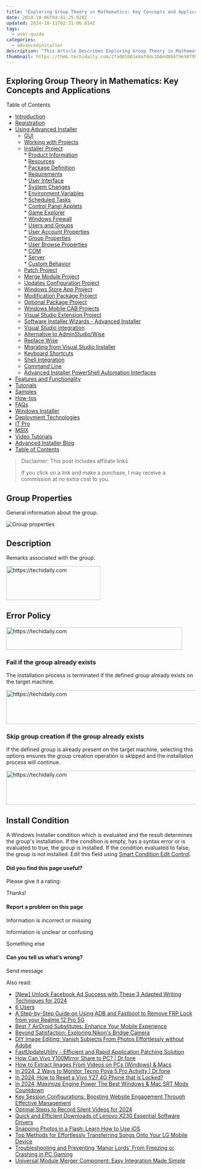 ```yaml
---
title: "Exploring Group Theory in Mathematics: Key Concepts and Applications"
date: 2024-10-06T04:41:25.020Z
updated: 2024-10-11T02:31:06.814Z
tags:
  - user-guide
categories:
  - advancedinstaller
description: "This Article Describes Exploring Group Theory in Mathematics: Key Concepts and Applications"
thumbnail: https://thmb.techidaily.com/2fa065b01e8af0dc1b8ed804f9e907992c266eafc79a7e5299f5ab35185928a4.jpg
---
```


## Exploring Group Theory in Mathematics: Key Concepts and Applications

Table of Contents

* [Introduction](https://tools.techidaily.com/advancedinstaller/products/)
* [Registration](https://tools.techidaily.com/advancedinstaller/products/)
* [Using Advanced Installer](https://tools.techidaily.com/advancedinstaller/products/)  
   * [GUI](https://tools.techidaily.com/advancedinstaller/products/)  
   * [Working with Projects](https://tools.techidaily.com/advancedinstaller/products/)  
   * [Installer Project](https://tools.techidaily.com/advancedinstaller/products/)  
         * [Product Information](https://tools.techidaily.com/advancedinstaller/products/)  
         * [Resources](https://tools.techidaily.com/advancedinstaller/products/)  
         * [Package Definition](https://tools.techidaily.com/advancedinstaller/products/)  
         * [Requirements](https://tools.techidaily.com/advancedinstaller/products/)  
         * [User Interface](https://tools.techidaily.com/advancedinstaller/products/)  
         * [System Changes](https://tools.techidaily.com/advancedinstaller/products/)  
                  * [Environment Variables](https://tools.techidaily.com/advancedinstaller/products/)  
                  * [Scheduled Tasks](https://tools.techidaily.com/advancedinstaller/products/)  
                  * [Control Panel Applets](https://tools.techidaily.com/advancedinstaller/products/)  
                  * [Game Explorer](https://tools.techidaily.com/advancedinstaller/products/)  
                  * [Windows Firewall](https://tools.techidaily.com/advancedinstaller/products/)  
                  * [Users and Groups](https://tools.techidaily.com/advancedinstaller/products/)  
                              * [User Account Properties](https://tools.techidaily.com/advancedinstaller/products/)  
                              * [Group Properties](https://tools.techidaily.com/advancedinstaller/products/)  
                              * [User Browse Properties](https://tools.techidaily.com/advancedinstaller/products/)  
                  * [COM](https://tools.techidaily.com/advancedinstaller/products/)  
         * [Server](https://tools.techidaily.com/advancedinstaller/products/)  
         * [Custom Behavior](https://tools.techidaily.com/advancedinstaller/products/)  
   * [Patch Project](https://tools.techidaily.com/advancedinstaller/products/)  
   * [Merge Module Project](https://tools.techidaily.com/advancedinstaller/products/)  
   * [Updates Configuration Project](https://tools.techidaily.com/advancedinstaller/products/)  
   * [Windows Store App Project](https://tools.techidaily.com/advancedinstaller/products/)  
   * [Modification Package Project](https://tools.techidaily.com/advancedinstaller/products/)  
   * [Optional Package Project](https://tools.techidaily.com/advancedinstaller/products/)  
   * [Windows Mobile CAB Projects](https://tools.techidaily.com/advancedinstaller/products/)  
   * [Visual Studio Extension Project](https://tools.techidaily.com/advancedinstaller/products/)  
   * [Software Installer Wizards - Advanced Installer](https://tools.techidaily.com/advancedinstaller/products/)  
   * [Visual Studio integration](https://tools.techidaily.com/advancedinstaller/products/)  
   * [Alternative to AdminStudio/Wise](https://tools.techidaily.com/advancedinstaller/products/)  
   * [Replace Wise](https://tools.techidaily.com/advancedinstaller/products/)  
   * [Migrating from Visual Studio Installer](https://tools.techidaily.com/advancedinstaller/products/)  
   * [Keyboard Shortcuts](https://tools.techidaily.com/advancedinstaller/products/)  
   * [Shell Integration](https://tools.techidaily.com/advancedinstaller/products/)  
   * [Command Line](https://tools.techidaily.com/advancedinstaller/products/)  
   * [Advanced Installer PowerShell Automation Interfaces](https://tools.techidaily.com/advancedinstaller/products/)
* [Features and Functionality](https://tools.techidaily.com/advancedinstaller/products/)
* [Tutorials](https://tools.techidaily.com/advancedinstaller/products/)
* [Samples](https://tools.techidaily.com/advancedinstaller/products/)
* [How-tos](https://tools.techidaily.com/advancedinstaller/products/)
* [FAQs](https://tools.techidaily.com/advancedinstaller/products/)
* [Windows Installer](https://tools.techidaily.com/advancedinstaller/products/)
* [Deployment Technologies](https://tools.techidaily.com/advancedinstaller/products/)
* [IT Pro](https://tools.techidaily.com/advancedinstaller/products/)
* [MSIX](https://tools.techidaily.com/advancedinstaller/products/)
* [Video Tutorials](https://tools.techidaily.com/advancedinstaller/products/)
* [Advanced Installer Blog](https://tools.techidaily.com/advancedinstaller/products/)
* [Table of Contents](https://tools.techidaily.com/advancedinstaller/products/)

>  Disclaimer: This post includes affiliate links
>
>  If you click on a link and make a purchase, I may receive a commission at no extra cost to you.
>

## Group Properties

General information about the group.

![Group properties](https://cdn.advancedinstaller.com/img/ui/group-properties.png "Group properties")  

## Description

 Remarks associated with the group.

<!-- affiliate ads begin -->
<a href="https://review-au.sjv.io/c/5597632/2098705/14409" target="_top" id="2098705">
  <img src="//a.impactradius-go.com/display-ad/14409-2098705" border="0" alt="https://techidaily.com" width="250" height="90"/>
</a>
<img height="0" width="0" src="https://review-au.sjv.io/i/5597632/2098705/14409" style="position:absolute;visibility:hidden;" border="0" />
<!-- affiliate ads end -->

## Error Policy

<!-- affiliate ads begin -->
<a href="https://aligracehair.sjv.io/c/5597632/2135404/19272" target="_top" id="2135404">
  <img src="//a.impactradius-go.com/display-ad/19272-2135404" border="0" alt="https://techidaily.com" width="468" height="60"/>
</a>
<img height="0" width="0" src="https://aligracehair.sjv.io/i/5597632/2135404/19272" style="position:absolute;visibility:hidden;" border="0" />
<!-- affiliate ads end -->

### Fail if the group already exists

The installation process is terminated if the defined group already exists on the target machine.

<!-- affiliate ads begin -->
<a href="https://ephamedtechinc.pxf.io/c/5597632/2139322/26400" target="_top" id="2139322">
  <img src="//a.impactradius-go.com/display-ad/26400-2139322" border="0" alt="https://techidaily.com" width="728" height="90"/>
</a>
<img height="0" width="0" src="https://ephamedtechinc.pxf.io/i/5597632/2139322/26400" style="position:absolute;visibility:hidden;" border="0" />
<!-- affiliate ads end -->

### Skip group creation if the group already exists

If the defined group is already present on the target machine, selecting this options ensures the group creation operation is skipped and the installation process will continue.

<!-- affiliate ads begin -->
<a href="https://appsumo.8odi.net/c/5597632/2002019/7443" target="_top" id="2002019">
  <img src="//a.impactradius-go.com/display-ad/7443-2002019" border="0" alt="https://techidaily.com" width="728" height="90"/>
</a>
<img height="0" width="0" src="https://appsumo.8odi.net/i/5597632/2002019/7443" style="position:absolute;visibility:hidden;" border="0" />
<!-- affiliate ads end -->

## Install Condition

A Windows Installer condition which is evaluated and the result determines the group's installation. If the condition is empty, has a syntax error or is evaluated to true, the group is installed. If the condition evaluated to false, the group is not installed. Edit this field using [Smart Condition Edit Control](https://tools.techidaily.com/advancedinstaller/products/).

#### Did you find this page useful?

Please give it a rating:

 Thanks!

#### Report a problem on this page

Information is incorrect or missing

Information is unclear or confusing

Something else

#### Can you tell us what’s wrong?

Send message

<ins class="adsbygoogle"
     style="display:block"
     data-ad-format="autorelaxed"
     data-ad-client="ca-pub-7571918770474297"
     data-ad-slot="1223367746"></ins>

<ins class="adsbygoogle"
     style="display:block"
     data-ad-client="ca-pub-7571918770474297"
     data-ad-slot="8358498916"
     data-ad-format="auto"
     data-full-width-responsive="true"></ins>

<span class="atpl-alsoreadstyle">Also read:</span>
<div><ul>
<li><a href="https://facebook-clips.techidaily.com/new-unlock-facebook-ad-success-with-these-3-adapted-writing-techniques-for-2024/"><u>[New] Unlock Facebook Ad Success with These 3 Adapted Writing Techniques for 2024</u></a></li>
<li><a href="https://fox-triigers.techidaily.com/6-users/"><u>6 Users</u></a></li>
<li><a href="https://bypass-frp.techidaily.com/a-step-by-step-guide-on-using-adb-and-fastboot-to-remove-frp-lock-from-your-realme-12-pro-5g-by-drfone-android/"><u>A Step-by-Step Guide on Using ADB and Fastboot to Remove FRP Lock from your Realme 12 Pro 5G</u></a></li>
<li><a href="https://fox-triigers.techidaily.com/best-7-airdroid-substitutes-enhance-your-mobile-experience/"><u>Best 7 AirDroid Substitutes: Enhance Your Mobile Experience</u></a></li>
<li><a href="https://buynow-info.techidaily.com/beyond-satisfaction-exploring-nikons-bridge-camera/"><u>Beyond Satisfaction: Exploring Nikon's Bridge Camera</u></a></li>
<li><a href="https://fox-triigers.techidaily.com/diy-image-editing-vanish-subjects-from-photos-effortlessly-without-adobe/"><u>DIY Image Editing: Vanish Subjects From Photos Effortlessly without Adobe</u></a></li>
<li><a href="https://fox-triigers.techidaily.com/fastupdateutility-efficient-and-rapid-application-patching-solution/"><u>FastUpdateUtility - Efficient and Rapid Application Patching Solution</u></a></li>
<li><a href="https://screen-mirror.techidaily.com/how-can-vivo-y100mirror-share-to-pc-drfone-by-drfone-android/"><u>How Can Vivo Y100Mirror Share to PC? | Dr.fone</u></a></li>
<li><a href="https://fox-triigers.techidaily.com/how-to-extract-images-from-videos-on-pcs-windows-and-macs/"><u>How to Extract Images From Videos on PCs (Windows) & Macs</u></a></li>
<li><a href="https://android-location-track.techidaily.com/in-2024-2-ways-to-monitor-tecno-pova-5-pro-activity-drfone-by-drfone-virtual-android/"><u>In 2024, 2 Ways to Monitor Tecno Pova 5 Pro Activity | Dr.fone</u></a></li>
<li><a href="https://android-unlock.techidaily.com/in-2024-how-to-reset-a-vivo-y27-4g-phone-that-is-locked-by-drfone-android/"><u>In 2024, How to Reset a Vivo Y27 4G Phone that is Locked?</u></a></li>
<li><a href="https://extra-support.techidaily.com/in-2024-maximize-engine-power-the-best-windows-and-mac-srt-mods-countdown/"><u>In 2024, Maximize Engine Power The Best Windows & Mac SRT Mods Countdown</u></a></li>
<li><a href="https://fox-triigers.techidaily.com/key-session-configurations-boosting-website-engagement-through-effective-management/"><u>Key Session Configurations: Boosting Website Engagement Through Effective Management</u></a></li>
<li><a href="https://desktop-recording.techidaily.com/optimal-steps-to-record-silent-videos-for-2024/"><u>Optimal Steps to Record Silent Videos for 2024</u></a></li>
<li><a href="https://win-dash.techidaily.com/quick-and-efficient-downloads-of-lenovo-x230-essential-software-drivers/"><u>Quick and Efficient Downloads of Lenovo X230 Essential Software Drivers</u></a></li>
<li><a href="https://fox-triigers.techidaily.com/snapping-photos-in-a-flash-learn-how-to-use-ios/"><u>Snapping Photos in a Flash: Learn How to Use iOS</u></a></li>
<li><a href="https://fox-triigers.techidaily.com/top-methods-for-effortlessly-transferring-songs-onto-your-lg-mobile-device/"><u>Top Methods for Effortlessly Transferring Songs Onto Your LG Mobile Device</u></a></li>
<li><a href="https://program-issues.techidaily.com/troubleshooting-and-preventing-manor-lords-from-freezing-or-crashing-in-pc-gaming/"><u>Troubleshooting and Preventing 'Manor Lords' From Freezing or Crashing in PC Gaming</u></a></li>
<li><a href="https://fox-triigers.techidaily.com/universal-module-merger-component-easy-integration-made-simple/"><u>Universal Module Merger Component: Easy Integration Made Simple</u></a></li>
</ul></div>

